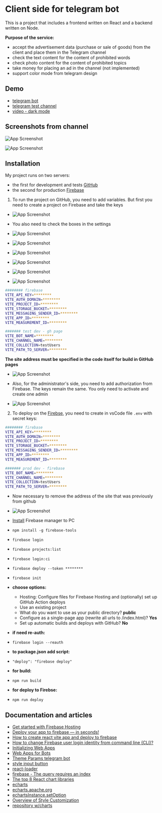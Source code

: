 
# Client side for telegram bot

This is a project that includes a frontend written on React and a backend written on Node.

**Purpose of the service:**
- accept the advertisement data (purchase or sale of goods) from the client and place them in the Telegram channel
- check the text content for the content of prohibited words
- check photo content for the content of prohibited topics
- take money for placing an ad in the channel (not implemented)
- support color mode from telegram design


## Demo
- [telegram bot](https://t.me/dev_test_july_bot)
- [telegram test channel](https://t.me/dev_test_july_bot)
- [video - dark mode](https://youtu.be/kcEEew8EkH4)


## Screenshots from channel

![App Screenshot](https://i.ibb.co/KwqTfXF/2023-08-03-23-44-25.png)

![App Screenshot](https://i.ibb.co/SrchJDH/2023-08-03-23-45-39.png)

## Installation

My project runs on two servers:
- the first for development and tests [GitHub](https://smisyuk4.github.io/sales-telegram-bot-react/)
- the second for production [Firebase](https://prod-telegram-bot.firebaseapp.com/)

1. To run the project on GitHub, you need to add variables. But first you need to create a project on Firebase and take the keys

- ![App Screenshot](https://i.ibb.co/7yfJ3VQ/2023-08-09-23-48-39.png)



- You also need to check the boxes in the settings

- ![App Screenshot](https://i.ibb.co/JBkC4Cf/2023-06-09-00-44-13.png)

- ![App Screenshot](https://i.ibb.co/DgMGQ64/2023-06-09-00-46-16.png)

- ![App Screenshot](https://i.ibb.co/xhqXLnQ/2023-06-09-00-46-51.png)

- ![App Screenshot](https://i.ibb.co/KV20NLN/2023-06-09-01-07-39.png)

- ![App Screenshot](https://i.ibb.co/Nxs9qgC/2023-08-09-23-36-30.png)

- ![App Screenshot](https://i.ibb.co/5W8Qqzn/2023-08-09-23-39-26.png)

```bash
######## firebase
VITE_API_KEY=********
VITE_AUTH_DOMAIN=********
VITE_PROJECT_ID=********
VITE_STORAGE_BUCKET=********
VITE_MESSAGING_SENDER_ID=********
VITE_APP_ID=********
VITE_MEASUREMENT_ID=********

####### test dev - gh page
VITE_BOT_NAME=******** 
VITE_CHANNEL_NAME=********
VITE_COLLECTION=testUsers
VITE_PATH_TO_SERVER=********
```

**The site address must be specified in the code itself for build in GitHub pages**
- ![App Screenshot](https://i.ibb.co/P1ssj9S/image.png)


- Also, for the administrator's side, you need to add authorization from Firebase. The keys remain the same. You only need to activate and create one admin
- ![App Screenshot](https://i.ibb.co/R0m5yNb/2023-08-10-00-03-42.png)


2. To deploy on the [Firebse](https://firebase.google.com/), you need to create in vsCode file `.env` with secret keys:
```bash
######## firebase
VITE_API_KEY=********
VITE_AUTH_DOMAIN=********
VITE_PROJECT_ID=********
VITE_STORAGE_BUCKET=********
VITE_MESSAGING_SENDER_ID=********
VITE_APP_ID=********
VITE_MEASUREMENT_ID=********

####### prod dev - firebase
VITE_BOT_NAME=******** 
VITE_CHANNEL_NAME=********
VITE_COLLECTION=testUsers
VITE_PATH_TO_SERVER=********
```

- Now necessary to remove the address of the site that was previously from github
- ![App Screenshot](https://i.ibb.co/GJpP3RT/2023-08-10-00-13-04.png)

- [Install](https://firebase.google.com/docs/cli?authuser=0&hl=ru#install_the_firebase_cli) Firebase manager to PC
- `npm install -g firebase-tools`
- `firebase login`
- `firebase projects:list`
- `firebase login:ci`
- `firebase deploy --token ********`
- `firebase init`
- **choose options:**
 
  - Hosting: Configure files for Firebase Hosting and (optionally) set up GitHub Action deploys
  - Use an existing project
  - What do you want to use as your public directory? **public**
  - Configure as a single-page app (rewrite all urls to /index.html)? **Yes**
  - Set up automatic builds and deploys with GitHub? **No**

- **if need re-auth:**
- `firebase login --reauth`

- **to package.json add script:**
- `"deploy": "firebase deploy"`
- **for build:**
- `npm run build`
- **for deploy to Firebse:**
- `npm run deploy`
## Documentation and articles

- [Get started with Firebase Hosting](https://firebase.google.com/docs/hosting/quickstart?hl=ru&authuser=0)
- [Deploy your app to firebase — in seconds!](https://medium.com/google-developer-experts/deploy-your-app-to-firebase-in-seconds-b3a9a37dff47)
- [How to create react vite app and deploy to firebase](https://www.youtube.com/watch?v=HlMXBc3yG1k&ab_channel=DeveloperSuzit)
- [How to change Firebase user login identity from command line (CLI)?](https://stackoverflow.com/questions/33916448/how-to-change-firebase-user-login-identity-from-command-line-cli)
- [Initializing Web Apps](https://core.telegram.org/bots/webapps#initializing-web-apps)
- [Web Apps for Bots](https://core.telegram.org/bots/webapps#webappinitdata)
- [Theme Params telegram bot](https://core.telegram.org/bots/webapps#themeparams)
- [style input button](https://stackoverflow.com/questions/572768/styling-an-input-type-file-button)
- [react-loader](https://mhnpd.github.io/react-loader-spinner/docs/components/mutating-dots/)
- [firebase - The query requires an index](https://stackoverflow.com/questions/48698564/uncaught-in-promise-error-the-query-requires-an-index)
- [The top 8 React chart libraries](https://blog.logrocket.com/top-8-react-chart-libraries/)
- [echarts](https://www.npmjs.com/package/echarts)
- [echarts.apache.org](https://echarts.apache.org/handbook/en/basics/import)
- [echartsInstance.setOption](https://echarts.apache.org/en/api.html#echartsInstance.setOption)
- [Overview of Style Customization](https://echarts.apache.org/handbook/en/concepts/style/)
- [repository w/charts](https://github.com/Nilo3/Sweet-Home/blob/c2d9c972225a0a4ec3086d9ff717db398bd79bce/client/src/views/Dashboard%20Admin/Chart.jsx#L4)